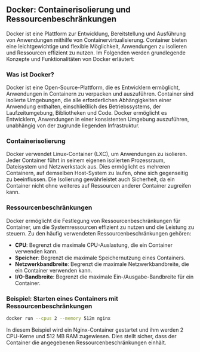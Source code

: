 ## Docker: Containerisolierung und Ressourcenbeschränkungen

Docker ist eine Plattform zur Entwicklung, Bereitstellung und Ausführung von Anwendungen mithilfe von Containervirtualisierung. Container bieten eine leichtgewichtige und flexible Möglichkeit, Anwendungen zu isolieren und Ressourcen effizient zu nutzen. Im Folgenden werden grundlegende Konzepte und Funktionalitäten von Docker erläutert:

### Was ist Docker?

Docker ist eine Open-Source-Plattform, die es Entwicklern ermöglicht, Anwendungen in Containern zu verpacken und auszuführen. Container sind isolierte Umgebungen, die alle erforderlichen Abhängigkeiten einer Anwendung enthalten, einschließlich des Betriebssystems, der Laufzeitumgebung, Bibliotheken und Code. Docker ermöglicht es Entwicklern, Anwendungen in einer konsistenten Umgebung auszuführen, unabhängig von der zugrunde liegenden Infrastruktur.

### Containerisolierung

Docker verwendet Linux-Container (LXC), um Anwendungen zu isolieren. Jeder Container führt in seinem eigenen isolierten Prozessraum, Dateisystem und Netzwerkstack aus. Dies ermöglicht es mehreren Containern, auf demselben Host-System zu laufen, ohne sich gegenseitig zu beeinflussen. Die Isolierung gewährleistet auch Sicherheit, da ein Container nicht ohne weiteres auf Ressourcen anderer Container zugreifen kann.

### Ressourcenbeschränkungen

Docker ermöglicht die Festlegung von Ressourcenbeschränkungen für Container, um die Systemressourcen effizient zu nutzen und die Leistung zu steuern. Zu den häufig verwendeten Ressourcenbeschränkungen gehören:

- **CPU**: Begrenzt die maximale CPU-Auslastung, die ein Container verwenden kann.
- **Speicher**: Begrenzt die maximale Speichernutzung eines Containers.
- **Netzwerkbandbreite**: Begrenzt die maximale Netzwerkbandbreite, die ein Container verwenden kann.
- **I/O-Bandbreite**: Begrenzt die maximale Ein-/Ausgabe-Bandbreite für ein Container.

### Beispiel: Starten eines Containers mit Ressourcenbeschränkungen

```bash
docker run --cpus 2 --memory 512m nginx
```

In diesem Beispiel wird ein Nginx-Container gestartet und ihm werden 2 CPU-Kerne und 512 MB RAM zugewiesen. Dies stellt sicher, dass der Container die angegebenen Ressourcenbeschränkungen einhält.